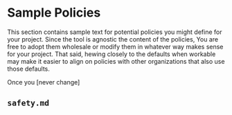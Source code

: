 # Sample Policies

This section contains sample text for potential policies you might define for
your project. Since the tool is agnostic the content of the policies, You are
free to adopt them wholesale or modify them in whatever way makes sense for your
project. That said, hewing closely to the defaults when workable may make it
easier to align on policies with other organizations that also use those
defaults.

Once you [never change]

## `safety.md`



